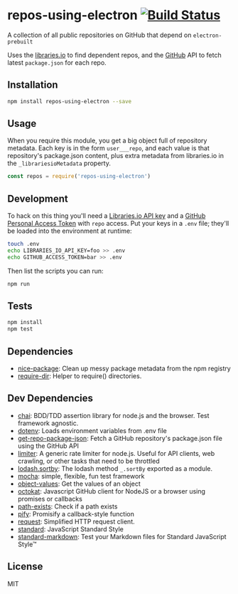 # repos-using-electron [![Build Status](https://travis-ci.org/zeke/repos-using-electron.svg?branch=master)](https://travis-ci.org/zeke/repos-using-electron)

A collection of all public repositories on GitHub that depend on `electron-prebuilt`

Uses the [libraries.io](https://libraries.io/api) to find dependent repos,
and the [GitHub](https://developer.github.com/v3/) API to fetch latest
`package.json` for each repo.

## Installation

```sh
npm install repos-using-electron --save
```

## Usage

When you require this module, you get a big object full of repository metadata.
Each key is in the form `user___repo`, and each value is that repository's
package.json content, plus extra metadata from libraries.io in the
`_librariesioMetadata` property.


```js
const repos = require('repos-using-electron')
```

## Development

To hack on this thing you'll need a
[Libraries.io API key](https://libraries.io/account) and a
[GitHub Personal Access Token](https://github.com/settings/tokens) with `repo`
access. Put your keys in a `.env` file; they'll be loaded into the environment
at runtime:

```sh
touch .env
echo LIBRARIES_IO_API_KEY=foo >> .env
echo GITHUB_ACCESS_TOKEN=bar >> .env
```

Then list the scripts you can run:

```sh
npm run
```

## Tests

```sh
npm install
npm test
```

## Dependencies

- [nice-package](https://github.com/zeke/nice-package): Clean up messy package metadata from the npm registry
- [require-dir](https://github.com/aseemk/requireDir): Helper to require() directories.

## Dev Dependencies

- [chai](https://github.com/chaijs/chai): BDD/TDD assertion library for node.js and the browser. Test framework agnostic.
- [dotenv](https://github.com/motdotla/dotenv): Loads environment variables from .env file
- [get-repo-package-json](https://github.com/zeke/get-repo-package-json): Fetch a GitHub repository&#39;s package.json file using the GitHub API
- [limiter](https://github.com/jhurliman/node-rate-limiter): A generic rate limiter for node.js. Useful for API clients, web crawling, or other tasks that need to be throttled
- [lodash.sortby](https://github.com/lodash/lodash): The lodash method `_.sortBy` exported as a module.
- [mocha](https://github.com/mochajs/mocha): simple, flexible, fun test framework
- [object-values](https://github.com/sindresorhus/object-values): Get the values of an object
- [octokat](https://github.com/philschatz/octokat.js): Javascript GitHub client for NodeJS or a browser using promises or callbacks
- [path-exists](https://github.com/sindresorhus/path-exists): Check if a path exists
- [pify](https://github.com/sindresorhus/pify): Promisify a callback-style function
- [request](https://github.com/request/request): Simplified HTTP request client.
- [standard](https://github.com/feross/standard): JavaScript Standard Style
- [standard-markdown](https://github.com/zeke/standard-markdown): Test your Markdown files for Standard JavaScript Style™

## License

MIT
